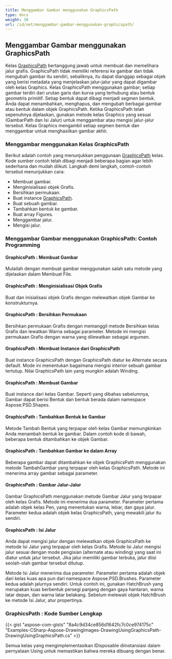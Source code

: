 ```yaml
---
title: Menggambar Gambar menggunakan GraphicsPath
type: docs
weight: 30
url: /id/net/menggambar-gambar-menggunakan-graphicspath/
---
```


## **Menggambar Gambar menggunakan GraphicsPath**
Kelas [GraphicsPath](https://reference.aspose.com/psd/net/aspose.psd/graphicspath) bertanggung jawab untuk membuat dan memelihara jalur grafis. GraphicsPath tidak memiliki referensi ke gambar dan tidak mengubah gambar itu sendiri, sebaliknya, itu dapat dianggap sebagai objek yang berisi metadata yang menjelaskan jalur-jalur yang dapat digambar oleh kelas Graphics. Kelas GraphicsPath menggunakan gambar; setiap gambar terdiri dari urutan garis dan kurva yang terhubung atau bentuk geometris primitif. Setiap bentuk dapat dibagi menjadi segmen bentuk. Anda dapat menambahkan, menghapus, dan mengubah berbagai gambar atau bentuk dalam objek GraphicsPath. Ketika GraphicsPath telah sepenuhnya dijelaskan, gunakan metode kelas Graphics yang sesuai (GambarPath dan Isi Jalur) untuk menggambar atau mengisi jalur-jalur tersebut. Kelas Graphics mengambil setiap segmen bentuk dan menggambar untuk menghasilkan gambar akhir.
### **Menggambar menggunakan Kelas GraphicsPath**
Berikut adalah contoh yang menunjukkan penggunaan [GraphicsPath](https://reference.aspose.com/psd/net/aspose.psd/graphicspath) kelas. Kode sumber contoh telah dibagi menjadi beberapa bagian agar lebih sederhana dan mudah diikuti. Langkah demi langkah, contoh-contoh tersebut menunjukkan cara:

- Membuat gambar.
- Menginisialisasi objek Grafis.
- Bersihkan permukaan.
- Buat instance [GraphicsPath](https://reference.aspose.com/psd/net/aspose.psd/graphicspath).
- Buat sebuah gambar.
- Tambahkan bentuk ke gambar.
- Buat array Figures.
- Menggambar jalur.
- Mengisi jalur.


### **Menggambar Gambar menggunakan GraphicsPath: Contoh Programming**
#### **GraphicsPath : Membuat Gambar**
Mulailah dengan membuat gambar menggunakan salah satu metode yang dijelaskan dalam Membuat File.
#### **GraphicsPath : Menginisialisasi Objek Grafis**
Buat dan inisialisasi objek Grafis dengan melewatkan objek Gambar ke konstrukturnya.
#### **GraphicsPath : Bersihkan Permukaan**
Bersihkan permukaan Grafis dengan memanggil metode Bersihkan kelas Grafis dan lewatkan Warna sebagai parameter. Metode ini mengisi permukaan Grafis dengan warna yang dilewatkan sebagai argumen.
#### **GraphicsPath : Membuat Instance dari GraphicsPath**
Buat instance GraphicsPath dengan GraphicsPath diatur ke Alternate secara default. Mode ini menentukan bagaimana mengisi interior sebuah gambar tertutup. Nilai GraphicsPath lain yang mungkin adalah Winding.
#### **GraphicsPath : Membuat Gambar**
Buat instance dari kelas Gambar. Seperti yang dibahas sebelumnya, Gambar dapat berisi Bentuk dan bentuk berada dalam namespace Aspose.PSD.Shapes.
#### **GraphicsPath : Tambahkan Bentuk ke Gambar**
Metode Tambah Bentuk yang terpapar oleh kelas Gambar memungkinkan Anda menambah bentuk ke gambar. Dalam contoh kode di bawah, beberapa bentuk ditambahkan ke objek Gambar.
#### **GraphicsPath : Tambahkan Gambar ke dalam Array**
Beberapa gambar dapat ditambahkan ke objek GraphicsPath menggunakan metode TambahGambar yang terpapar oleh kelas GraphicsPath. Metode ini menerima array gambar sebagai parameter.
#### **GraphicsPath : Gambar Jalur-Jalur**
Gambar GraphicsPath menggunakan metode Gambar Jalur yang terpapar oleh kelas Grafis. Metode ini menerima dua parameter. Parameter pertama adalah objek kelas Pen, yang menentukan warna, lebar, dan gaya jalur. Parameter kedua adalah objek kelas GraphicsPath, yang mewakili jalur itu sendiri.
#### **GraphicsPath : Isi Jalur**
Anda dapat mengisi jalur dengan melewatkan objek GraphicsPath ke metode Isi Jalur yang terpapar oleh kelas Grafis. Metode Isi Jalur mengisi jalur sesuai dengan mode pengisian (alternate atau winding) yang saat ini diatur untuk jalur tersebut. Jika jalur memiliki gambar terbuka, jalur diisi seolah-olah gambar tersebut ditutup.

Metode Isi Jalur menerima dua parameter. Parameter pertama adalah objek dari kelas kuas apa pun dari namespace Aspose.PSD.Brushes. Parameter kedua adalah jalurnya sendiri. Untuk contoh ini, gunakan HatchBrush yang merupakan kuas berbentuk persegi panjang dengan gaya hantaran, warna latar depan, dan warna latar belakang. Sebelum melewati objek HatchBrush ke metode Isi Jalur, atur propertinya.
### **GraphicsPath : Kode Sumber Lengkap**
{{< gist "aspose-com-gists" "8a4c9d34ce856d1642fc7c0ce974175c" "Examples-CSharp-Aspose-DrawingImages-DrawingUsingGraphicsPath-DrawingUsingGraphicsPath.cs" >}}



Semua kelas yang mengimplementasikan IDisposable diinstansiasi dalam pernyataan Using untuk memastikan bahwa mereka dibuang dengan benar.
